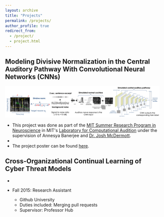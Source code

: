 ```yaml
---
layout: archive
title: "Projects"
permalink: /projects/
author_profile: true
redirect_from:
  - /project/
  - project.html
---
```


Modeling Divisive Normalization in the Central Auditory Pathway With Convolutional Neural Networks (CNNs)
------
![divisive-norm](/images/div-norm-cnn.png)

* This project was done as part of the [MIT Summer Research Program in Neuroscience](https://bcs.mit.edu/msrp) in MIT's [Laboratory for Computational Audition](https://mcdermottlab.mit.edu/) under the supervision of Annesya Banerjee and [Dr. Josh McDermott](http://web.mit.edu/jhm/www/).
* 
* The project poster can be found [here](https://docs.google.com/presentation/d/1w0o61bmTnVsHmH37HHYQlGZ9oKInxQfK/edit#slide=id.p1).

Cross-Organizational Continual Learning of Cyber Threat Models
------
* 

* Fall 2015: Research Assistant
  * Github University
  * Duties included: Merging pull requests
  * Supervisor: Professor Hub

